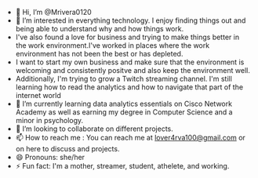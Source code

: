 - 👋 Hi, I’m @Mrivera0120 
- 👀 I’m interested in everything technology. I enjoy finding things out and being able to understand why and how things work.
- I've also found a love for business and trying to make things better in the work environment.I've worked in places where the work environment has not been the best or has depleted.
- I want to start my own business and make sure that the environment is welcoming and consistently positve and also keep the environment well.
- Additionally, I'm trying to grow a Twitch streaming channel. I'm still learning how to read the analytics and how to navigate that part of the internet world
- 🌱 I’m currently learning data analytics essentials on Cisco Network Academy as well as earning my degree in Computer Science and a minor in psychology. 
- 💞️ I’m looking to collaborate on different projects.
- 📫 How to reach me : You can reach me at lover4rva100@gmail.com or on here to discuss and projects. 
- 😄 Pronouns: she/her
- ⚡ Fun fact: I'm a mother, streamer, student, athelete, and working. 

<!---
Mrivera0120/Mrivera0120 is a ✨ special ✨ repository because its `README.md` (this file) appears on your GitHub profile.
You can click the Preview link to take a look at your changes.
--->
